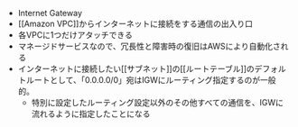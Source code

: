 - Internet Gateway
- [[Amazon VPC]]からインターネットに接続をする通信の出入り口
- 各VPCに1つだけアタッチできる
- マネージドサービスなので、冗長性と障害時の復旧はAWSにより自動化される
- インターネットに接続したい[[サブネット]]の[[ルートテーブル]]のデフォルトルートとして、「0.0.0.0/0」宛はIGWにルーティング指定するのが一般的。
	- 特別に設定したルーティング設定以外のその他すべての通信を、IGWに流れるように指定したことになる